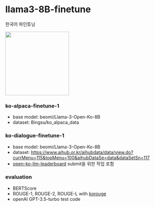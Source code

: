 # llama3-8B-finetune
한국어 파인튜닝

[<img src="https://raw.githubusercontent.com/unslothai/unsloth/main/images/unsloth%20made%20with%20love.png" width="200"/>](https://github.com/unslothai/unsloth)

### ko-alpaca-finetune-1
- base model: beomi/Llama-3-Open-Ko-8B
- dataset: Bingsu/ko_alpaca_data

### ko-dialogue-finetune-1
- base model: beomi/Llama-3-Open-Ko-8B
- dataset: https://www.aihub.or.kr/aihubdata/data/view.do?currMenu=115&topMenu=100&aihubDataSe=data&dataSetSn=117
- [open-ko-llm-leaderboard](https://huggingface.co/spaces/upstage/open-ko-llm-leaderboard) submit을 위한 작업 포함

### evaluation
- BERTScore
- ROUGE-1, ROUGE-2, ROUGE-L with [korouge](https://github.com/HeegyuKim/korouge)
- openAI GPT-3.5-turbo test code
